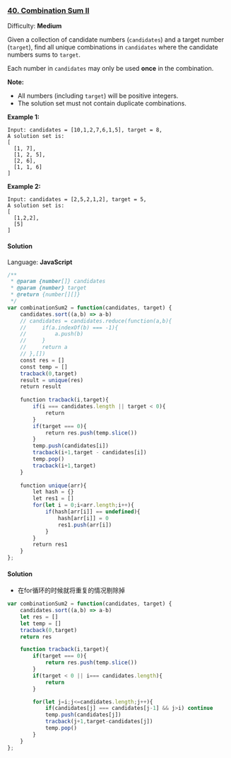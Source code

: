 ### [40\. Combination Sum II](https://leetcode.com/problems/combination-sum-ii/)

Difficulty: **Medium**


Given a collection of candidate numbers (`candidates`) and a target number (`target`), find all unique combinations in `candidates` where the candidate numbers sums to `target`.

Each number in `candidates` may only be used **once** in the combination.

**Note:**

*   All numbers (including `target`) will be positive integers.
*   The solution set must not contain duplicate combinations.

**Example 1:**

```
Input: candidates = [10,1,2,7,6,1,5], target = 8,
A solution set is:
[
  [1, 7],
  [1, 2, 5],
  [2, 6],
  [1, 1, 6]
]
```

**Example 2:**

```
Input: candidates = [2,5,2,1,2], target = 5,
A solution set is:
[
  [1,2,2],
  [5]
]
```


#### Solution

Language: **JavaScript**

```javascript
/**
 * @param {number[]} candidates
 * @param {number} target
 * @return {number[][]}
 */
var combinationSum2 = function(candidates, target) {
    candidates.sort((a,b) => a-b)
    // candidates = candidates.reduce(function(a,b){
    //     if(a.indexOf(b) === -1){
    //         a.push(b)
    //     }
    //     return a
    // },[])
    const res = []
    const temp = []
    tracback(0,target)
    result = unique(res)
    return result
    
    function tracback(i,target){
        if(i === candidates.length || target < 0){
            return
        }
        if(target === 0){
            return res.push(temp.slice())
        }
        temp.push(candidates[i])
        tracback(i+1,target - candidates[i])
        temp.pop()
        tracback(i+1,target)
    }
    
    function unique(arr){
        let hash = {}
        let res1 = []
        for(let i = 0;i<arr.length;i++){
            if(hash[arr[i]] == undefined){
                hash[arr[i]] = 0
                res1.push(arr[i])
            }
        }
        return res1
    }
};
```

#### Solution
* 在for循环的时候就将重复的情况剔除掉
```js
var combinationSum2 = function(candidates, target) {
    candidates.sort((a,b) => a-b)
    let res = []
    let temp = []
    tracback(0,target)
    return res

    function tracback(i,target){
        if(target === 0){
            return res.push(temp.slice())
        }
        if(target < 0 || i=== candidates.length){
            return
        }

        for(let j=i;j<=candidates.length;j++){
            if(candidates[j] === candidates[j-1] && j>i) continue
            temp.push(candidates[j])
            tracback(j+1,target-candidates[j])
            temp.pop()
        }
    }
};
```

